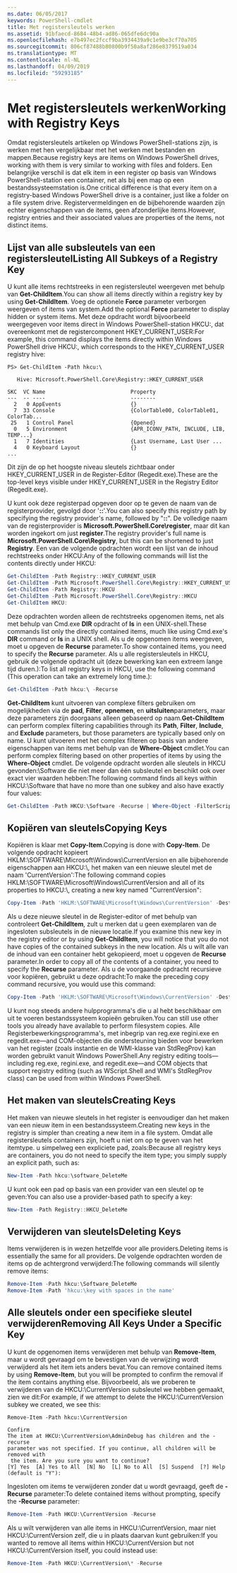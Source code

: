 ```yaml
---
ms.date: 06/05/2017
keywords: PowerShell-cmdlet
title: Met registersleutels werken
ms.assetid: 91bfaecd-8684-48b4-ad86-065dfe6dc90a
ms.openlocfilehash: e7b497ec2fccf9ba3934439a9c1e9be3cf70a705
ms.sourcegitcommit: 806cf87488b80800b9f50a8af286e8379519a034
ms.translationtype: MT
ms.contentlocale: nl-NL
ms.lasthandoff: 04/09/2019
ms.locfileid: "59293185"
---
```

# <a name="working-with-registry-keys"></a><span data-ttu-id="2387d-103">Met registersleutels werken</span><span class="sxs-lookup"><span data-stu-id="2387d-103">Working with Registry Keys</span></span>

<span data-ttu-id="2387d-104">Omdat registersleutels artikelen op Windows PowerShell-stations zijn, is werken met hen vergelijkbaar met het werken met bestanden en mappen.</span><span class="sxs-lookup"><span data-stu-id="2387d-104">Because registry keys are items on Windows PowerShell drives, working with them is very similar to working with files and folders.</span></span> <span data-ttu-id="2387d-105">Een belangrijke verschil is dat elk item in een register op basis van Windows PowerShell-station een container, net als bij een map op een bestandssysteemstation is.</span><span class="sxs-lookup"><span data-stu-id="2387d-105">One critical difference is that every item on a registry-based Windows PowerShell drive is a container, just like a folder on a file system drive.</span></span> <span data-ttu-id="2387d-106">Registervermeldingen en de bijbehorende waarden zijn echter eigenschappen van de items, geen afzonderlijke items.</span><span class="sxs-lookup"><span data-stu-id="2387d-106">However, registry entries and their associated values are properties of the items, not distinct items.</span></span>

## <a name="listing-all-subkeys-of-a-registry-key"></a><span data-ttu-id="2387d-107">Lijst van alle subsleutels van een registersleutel</span><span class="sxs-lookup"><span data-stu-id="2387d-107">Listing All Subkeys of a Registry Key</span></span>

<span data-ttu-id="2387d-108">U kunt alle items rechtstreeks in een registersleutel weergeven met behulp van **Get-ChildItem**.</span><span class="sxs-lookup"><span data-stu-id="2387d-108">You can show all items directly within a registry key by using **Get-ChildItem**.</span></span> <span data-ttu-id="2387d-109">Voeg de optionele **Force** parameter verborgen weergeven of items van system.</span><span class="sxs-lookup"><span data-stu-id="2387d-109">Add the optional **Force** parameter to display hidden or system items.</span></span> <span data-ttu-id="2387d-110">Met deze opdracht wordt bijvoorbeeld weergegeven voor items direct in Windows PowerShell-station HKCU:, dat overeenkomt met de registercomponent HKEY_CURRENT_USER:</span><span class="sxs-lookup"><span data-stu-id="2387d-110">For example, this command displays the items directly within Windows PowerShell drive HKCU:, which corresponds to the HKEY_CURRENT_USER registry hive:</span></span>

```
PS> Get-ChildItem -Path hkcu:\

   Hive: Microsoft.PowerShell.Core\Registry::HKEY_CURRENT_USER

SKC  VC Name                           Property
---  -- ----                           --------
  2   0 AppEvents                      {}
  7  33 Console                        {ColorTable00, ColorTable01, ColorTab...
 25   1 Control Panel                  {Opened}
  0   5 Environment                    {APR_ICONV_PATH, INCLUDE, LIB, TEMP...}
  1   7 Identities                     {Last Username, Last User ...
  4   0 Keyboard Layout                {}
...
```

<span data-ttu-id="2387d-111">Dit zijn de op het hoogste niveau sleutels zichtbaar onder HKEY_CURRENT_USER in de Register-Editor (Regedit.exe).</span><span class="sxs-lookup"><span data-stu-id="2387d-111">These are the top-level keys visible under HKEY_CURRENT_USER in the Registry Editor (Regedit.exe).</span></span>

<span data-ttu-id="2387d-112">U kunt ook deze registerpad opgeven door op te geven de naam van de registerprovider, gevolgd door '**::**'.</span><span class="sxs-lookup"><span data-stu-id="2387d-112">You can also specify this registry path by specifying the registry provider's name, followed by "**::**".</span></span> <span data-ttu-id="2387d-113">De volledige naam van de registerprovider is **Microsoft.PowerShell.Core\\register**, maar dit kan worden ingekort om just **register**.</span><span class="sxs-lookup"><span data-stu-id="2387d-113">The registry provider's full name is **Microsoft.PowerShell.Core\\Registry**, but this can be shortened to just **Registry**.</span></span> <span data-ttu-id="2387d-114">Een van de volgende opdrachten wordt een lijst van de inhoud rechtstreeks onder HKCU:</span><span class="sxs-lookup"><span data-stu-id="2387d-114">Any of the following commands will list the contents directly under HKCU:</span></span>

```powershell
Get-ChildItem -Path Registry::HKEY_CURRENT_USER
Get-ChildItem -Path Microsoft.PowerShell.Core\Registry::HKEY_CURRENT_USER
Get-ChildItem -Path Registry::HKCU
Get-ChildItem -Path Microsoft.PowerShell.Core\Registry::HKCU
Get-ChildItem HKCU:
```

<span data-ttu-id="2387d-115">Deze opdrachten worden alleen de rechtstreeks opgenomen items, net als met behulp van Cmd.exe **DIR** opdracht of **ls** in een UNIX-shell.</span><span class="sxs-lookup"><span data-stu-id="2387d-115">These commands list only the directly contained items, much like using Cmd.exe's **DIR** command or **ls** in a UNIX shell.</span></span> <span data-ttu-id="2387d-116">Als u de opgenomen items weergeven, moet u opgeven de **Recurse** parameter.</span><span class="sxs-lookup"><span data-stu-id="2387d-116">To show contained items, you need to specify the **Recurse** parameter.</span></span> <span data-ttu-id="2387d-117">Als u alle registersleutels in HKCU, gebruik de volgende opdracht uit (deze bewerking kan een extreem lange tijd duren.):</span><span class="sxs-lookup"><span data-stu-id="2387d-117">To list all registry keys in HKCU, use the following command (This operation can take an extremely long time.):</span></span>

```powershell
Get-ChildItem -Path hkcu:\ -Recurse
```

<span data-ttu-id="2387d-118">**Get-ChildItem** kunt uitvoeren van complexe filters gebruiken om mogelijkheden via de **pad**, **Filter**, **opnemen**, en **uitsluiten**parameters, maar deze parameters zijn doorgaans alleen gebaseerd op naam.</span><span class="sxs-lookup"><span data-stu-id="2387d-118">**Get-ChildItem** can perform complex filtering capabilities through its **Path**, **Filter**, **Include**, and **Exclude** parameters, but those parameters are typically based only on name.</span></span> <span data-ttu-id="2387d-119">U kunt uitvoeren met het complex filteren op basis van andere eigenschappen van items met behulp van de **Where-Object** cmdlet.</span><span class="sxs-lookup"><span data-stu-id="2387d-119">You can perform complex filtering based on other properties of items by using the **Where-Object** cmdlet.</span></span> <span data-ttu-id="2387d-120">De volgende opdracht worden alle sleutels in HKCU gevonden:\\Software die niet meer dan één subsleutel en beschikt ook over exact vier waarden hebben:</span><span class="sxs-lookup"><span data-stu-id="2387d-120">The following command finds all keys within HKCU:\\Software that have no more than one subkey and also have exactly four values:</span></span>

```powershell
Get-ChildItem -Path HKCU:\Software -Recurse | Where-Object -FilterScript {($_.SubKeyCount -le 1) -and ($_.ValueCount -eq 4) }
```

## <a name="copying-keys"></a><span data-ttu-id="2387d-121">Kopiëren van sleutels</span><span class="sxs-lookup"><span data-stu-id="2387d-121">Copying Keys</span></span>

<span data-ttu-id="2387d-122">Kopiëren is klaar met **Copy-Item**.</span><span class="sxs-lookup"><span data-stu-id="2387d-122">Copying is done with **Copy-Item**.</span></span> <span data-ttu-id="2387d-123">De volgende opdracht kopieert HKLM:\\SOFTWARE\\Microsoft\\Windows\\CurrentVersion en alle bijbehorende eigenschappen aan HKCU:\\, het maken van een nieuwe sleutel met de naam 'CurrentVersion':</span><span class="sxs-lookup"><span data-stu-id="2387d-123">The following command copies HKLM:\\SOFTWARE\\Microsoft\\Windows\\CurrentVersion and all of its properties to HKCU:\\, creating a new key named "CurrentVersion":</span></span>

```powershell
Copy-Item -Path 'HKLM:\SOFTWARE\Microsoft\Windows\CurrentVersion' -Destination hkcu:
```

<span data-ttu-id="2387d-124">Als u deze nieuwe sleutel in de Register-editor of met behulp van controleert **Get-ChildItem**, zult u merken dat u geen exemplaren van de ingesloten subsleutels in de nieuwe locatie.</span><span class="sxs-lookup"><span data-stu-id="2387d-124">If you examine this new key in the registry editor or by using **Get-ChildItem**, you will notice that you do not have copies of the contained subkeys in the new location.</span></span> <span data-ttu-id="2387d-125">Als u wilt alle van de inhoud van een container hebt gekopieerd, moet u opgeven de **Recurse** parameter.</span><span class="sxs-lookup"><span data-stu-id="2387d-125">In order to copy all of the contents of a container, you need to specify the **Recurse** parameter.</span></span> <span data-ttu-id="2387d-126">Als u de voorgaande opdracht recursieve voor kopiëren, gebruikt u deze opdracht:</span><span class="sxs-lookup"><span data-stu-id="2387d-126">To make the preceding copy command recursive, you would use this command:</span></span>

```powershell
Copy-Item -Path 'HKLM:\SOFTWARE\Microsoft\Windows\CurrentVersion' -Destination hkcu: -Recurse
```

<span data-ttu-id="2387d-127">U kunt nog steeds andere hulpprogramma's die u al hebt beschikbaar om uit te voeren bestandssysteem kopieën gebruiken.</span><span class="sxs-lookup"><span data-stu-id="2387d-127">You can still use other tools you already have available to perform filesystem copies.</span></span> <span data-ttu-id="2387d-128">Alle Registerbewerkingsprogramma's, met inbegrip van reg.exe regini.exe en regedit.exe—and COM-objecten die ondersteuning bieden voor bewerken van het register (zoals instantie en de WMI-klasse van StdRegProv) kan worden gebruikt vanuit Windows PowerShell.</span><span class="sxs-lookup"><span data-stu-id="2387d-128">Any registry editing tools—including reg.exe, regini.exe, and regedit.exe—and COM objects that support registry editing (such as WScript.Shell and WMI's StdRegProv class) can be used from within Windows PowerShell.</span></span>

## <a name="creating-keys"></a><span data-ttu-id="2387d-129">Het maken van sleutels</span><span class="sxs-lookup"><span data-stu-id="2387d-129">Creating Keys</span></span>

<span data-ttu-id="2387d-130">Het maken van nieuwe sleutels in het register is eenvoudiger dan het maken van een nieuw item in een bestandssysteem.</span><span class="sxs-lookup"><span data-stu-id="2387d-130">Creating new keys in the registry is simpler than creating a new item in a file system.</span></span> <span data-ttu-id="2387d-131">Omdat alle registersleutels containers zijn, hoeft u niet om op te geven van het itemtype. u simpelweg een expliciete pad, zoals:</span><span class="sxs-lookup"><span data-stu-id="2387d-131">Because all registry keys are containers, you do not need to specify the item type; you simply supply an explicit path, such as:</span></span>

```powershell
New-Item -Path hkcu:\software_DeleteMe
```

<span data-ttu-id="2387d-132">U kunt ook een pad op basis van een provider van een sleutel op te geven:</span><span class="sxs-lookup"><span data-stu-id="2387d-132">You can also use a provider-based path to specify a key:</span></span>

```powershell
New-Item -Path Registry::HKCU_DeleteMe
```

## <a name="deleting-keys"></a><span data-ttu-id="2387d-133">Verwijderen van sleutels</span><span class="sxs-lookup"><span data-stu-id="2387d-133">Deleting Keys</span></span>

<span data-ttu-id="2387d-134">Items verwijderen is in wezen hetzelfde voor alle providers.</span><span class="sxs-lookup"><span data-stu-id="2387d-134">Deleting items is essentially the same for all providers.</span></span> <span data-ttu-id="2387d-135">De volgende opdrachten worden de items op de achtergrond verwijderd:</span><span class="sxs-lookup"><span data-stu-id="2387d-135">The following commands will silently remove items:</span></span>

```powershell
Remove-Item -Path hkcu:\Software_DeleteMe
Remove-Item -Path 'hkcu:\key with spaces in the name'
```

## <a name="removing-all-keys-under-a-specific-key"></a><span data-ttu-id="2387d-136">Alle sleutels onder een specifieke sleutel verwijderen</span><span class="sxs-lookup"><span data-stu-id="2387d-136">Removing All Keys Under a Specific Key</span></span>

<span data-ttu-id="2387d-137">U kunt de opgenomen items verwijderen met behulp van **Remove-Item**, maar u wordt gevraagd om te bevestigen van de verwijzing wordt verwijderd als het item iets anders bevat.</span><span class="sxs-lookup"><span data-stu-id="2387d-137">You can remove contained items by using **Remove-Item**, but you will be prompted to confirm the removal if the item contains anything else.</span></span> <span data-ttu-id="2387d-138">Bijvoorbeeld, als we proberen te verwijderen van de HKCU:\\CurrentVersion subsleutel we hebben gemaakt, zien we dit:</span><span class="sxs-lookup"><span data-stu-id="2387d-138">For example, if we attempt to delete the HKCU:\\CurrentVersion subkey we created, we see this:</span></span>

```
Remove-Item -Path hkcu:\CurrentVersion

Confirm
The item at HKCU:\CurrentVersion\AdminDebug has children and the -recurse
parameter was not specified. If you continue, all children will be removed with
 the item. Are you sure you want to continue?
[Y] Yes  [A] Yes to All  [N] No  [L] No to All  [S] Suspend  [?] Help
(default is "Y"):
```

<span data-ttu-id="2387d-139">Ingesloten om items te verwijderen zonder dat u wordt gevraagd, geeft de **-Recurse** parameter:</span><span class="sxs-lookup"><span data-stu-id="2387d-139">To delete contained items without prompting, specify the **-Recurse** parameter:</span></span>

```powershell
Remove-Item -Path HKCU:\CurrentVersion -Recurse
```

<span data-ttu-id="2387d-140">Als u wilt verwijderen van alle items in HKCU:\\CurrentVersion, maar niet HKCU:\\CurrentVersion zelf, die u in plaats daarvan kunt gebruiken:</span><span class="sxs-lookup"><span data-stu-id="2387d-140">If you wanted to remove all items within HKCU:\\CurrentVersion but not HKCU:\\CurrentVersion itself, you could instead use:</span></span>

```powershell
Remove-Item -Path HKCU:\CurrentVersion\* -Recurse
```